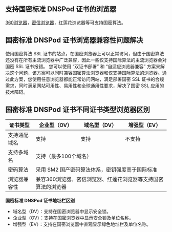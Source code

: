 ## 支持国密标准 DNSPod 证书的浏览器
[360浏览器](https://browser.360.cn/)，[密信浏览器](https://www.mesince.com/zh-cn/browser)，红莲花浏览器等可支持国密算法。

## 国密标准 DNSPod 证书浏览器兼容性问题解决
使用国密算法 SSL 证书的站点，在国密浏览器上可以正常访问，但由于国密算法还没有在所有主流浏览器中广泛兼容，因此一些仅支持国际算法的主流浏览器会对国密 SSL 证书报错。
您可以使用 “双证书部署” 和 “自适应浏览器兼容” 方案来解决这个问题，该方案可以同时兼容国密算法浏览器和仅支持国际算法的浏览器。通过此方案，您使用任意浏览器都能正常访问网站，满足部署国密 SSL 证书的合规需求，同时满足网站可用性、易用性和全球通用性要求，解决了国密 SSL 应用的技术障碍。  

## 国密标准 DNSPod 证书不同证书类型浏览器区别

<table>
<thead>
  <tr>
    <th>证书类型</th>
    <th>企业型（OV）</th>
    <th>域名型（DV）</th>
    <th>增强型（EV）</th>
  </tr>
</thead>
<tbody>
  <tr>
    <td>支持通配域名</td>
    <td>支持</td>
    <td>支持</td>
    <td>不支持</td>
  </tr>
  <tr>
    <td>支持多域名</td>
    <td colspan="3">支持（最多100个域名）</td>
  </tr>
  <tr>
    <td>密码算法</td>
    <td colspan="3">采用 SM2 国产密码算法体系，密钥强度高于国际标准</td>
  </tr>
  <tr>
    <td>浏览器兼容性</td>
    <td colspan="3">兼容360浏览器、密信浏览器、红莲花浏览器等支持国密算法的浏览器</td>
  </tr>
</tbody>
</table>

**国密标准 DNSPod 证书地址栏区别**
- 域名型（DV）：支持在国密浏览器中显示安全锁。
- 企业型（OV）：支持在国密浏览器中显示安全锁及单位名称。
- 增强型（EV）：支持在国密浏览器中直观显示绿色地址栏及单位名称。









